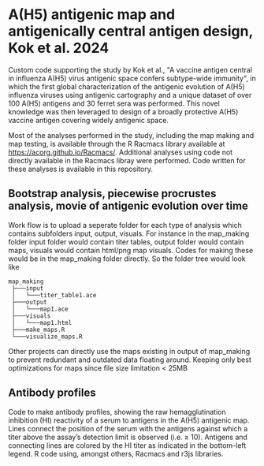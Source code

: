 # A(H5) antigenic map and antigenically central antigen design, Kok et al. 2024

Custom code supporting the study by Kok et al., "A vaccine antigen central in influenza A(H5) virus antigenic space confers subtype-wide immunity", in which the first global characterization of the antigenic evolution of A(H5) influenza viruses using antigenic cartography and a unique dataset of over 100 A(H5) antigens and 30 ferret sera was performed. This novel knowledge was then leveraged to design of a broadly protective A(H5) vaccine antigen covering widely antigenic space.

Most of the analyses performed in the study, including the map making and map testing, is available through the R Racmacs library available at https://acorg.github.io/Racmacs/. Additional analyses using code not directly available in the Racmacs libray were performed. Code written for these analyses is available in this repository.

## Bootstrap analysis, piecewise procrustes analysis, movie of antigenic evolution over time

Work flow is to upload a seperate folder for each type of analysis which contains subfolders input, output, visuals.
For instance in the map_making folder input folder would contain titer tables, output folder would contain maps, visuals 
would contain html/png map visuals. Codes for making these would be in the map_making folder directly. So the folder 
tree would look like

```
map_making
 ├───input
 │   └───titer_table1.ace
 ├───output
 │   └───map1.ace
 ├───visuals
 │   └───map1.html
 ├───make_maps.R
 └───visualize_maps.R
```

Other projects can directly use the maps existing in output of map_making to prevent redundant and outdated data floating around.
Keeping only best optimizations for maps since file size limitation < 25MB


## Antibody profiles

Code to make antibody profiles, showing the raw hemagglutination inhibition (HI) reactivity of a serum to antigens in the A(H5) antigenic map. Lines connect the position of the serum with the antigens against which a titer above the assay’s detection limit is observed (i.e. ≥ 10). Antigens and connecting lines are colored by the HI titer as indicated in the bottom-left legend. 
R code using, amongst others, Racmacs and r3js libraries.
